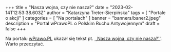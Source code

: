 +++
title = "Nasza wojna, czy nie nasza?"
date = "2023-02-14T12:53:38.603Z"
author = "Katarzyna Treter-Sierpińska"
tags = [ "Portale o akcji" ]
categories = [ "Na portalach" ]
banner = "banners/baner2.jpeg"
description = "Portal wPrawoPL o Polskim Ruchu Antywojennym"
draft = false
+++

Na portalu [wPrawo.PL](https://wprawo.pl/ "Portal wPrawo.PL") ukazał się tekst pt. [,,Nasza wojna, czy nie nasza?''](https://wprawo.pl/katarzyna-ts-nasza-wojna-czy-nie-nasza/ "Portal wPrawo.PL"). Warto przeczytać.
